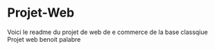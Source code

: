 Projet-Web
==========
Voici le readme du projet de web de e commerce de la base classqiue
Projet web benoit palabre
